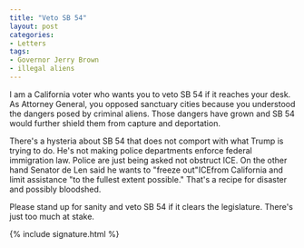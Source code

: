 ```yaml
---
title: "Veto SB 54"
layout: post
categories:
- Letters
tags:
- Governor Jerry Brown
- illegal aliens
---
```


I am a California voter who wants you to veto SB 54 if it reaches your desk. As Attorney General, you opposed sanctuary cities because you understood the dangers posed by criminal aliens. Those dangers have grown and SB 54 would further shield them from capture and deportation.

There's a hysteria about SB 54 that does not comport with what Trump is trying to do. He's not making police departments enforce federal immigration law. Police are just being asked not obstruct ICE. On the other hand Senator de Len said he wants to "freeze out"ICEfrom California and limit assistance "to the fullest extent possible." That's a recipe for disaster and possibly bloodshed.

Please stand up for sanity and veto SB 54 if it clears the legislature. There's just too much at stake.

{% include signature.html %}
